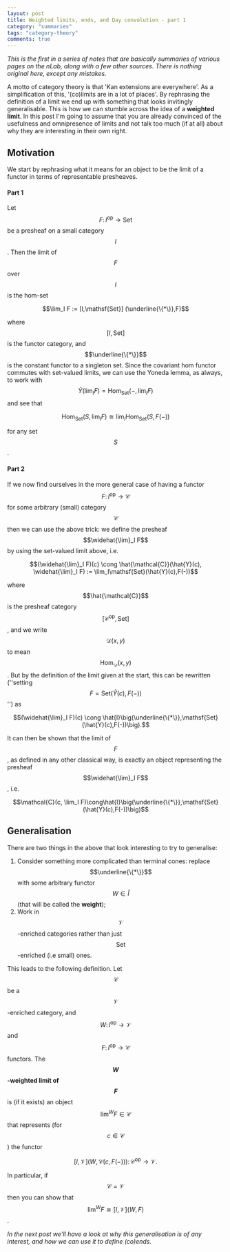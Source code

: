 ```yaml
---
layout: post
title: Weighted limits, ends, and Day convolution - part 1
category: "summaries"
tags: "category-theory"
comments: true
---
```


*This is the first in a series of notes that are basically summaries of various
pages on the nLab, along with a few other sources. There is nothing original
here, except any mistakes.*

A motto of category theory is that 'Kan extensions are everywhere'. As a
simplification of this, '(co)limits are in a lot of places'. By rephrasing
the definition of a limit we end up with something that looks invitingly
generalisable. This is how we can stumble across the idea of a
**weighted limit**. In this post I'm going to assume that you are already
convinced of the usefulness and omnipresence of limits and not talk too much
(if at all) about why they are interesting in their own right.

<!--more-->

## Motivation

We start by rephrasing what it means for an object to be the limit of a functor
in terms of representable presheaves.

#### Part 1

Let $$F\colon I^\mathrm{op}\to\mathsf{Set}$$ be a presheaf on a small category
$$I$$. Then the limit of $$F$$ over $$I$$ is the hom-set

$$\lim_I F := [I,\mathsf{Set}] (\underline{\{*\}},F)$$

where $$[I,\mathsf{Set}]$$ is the functor category, and $$\underline{\{*\}}$$ is the
constant functor to a singleton set. Since the covariant hom functor commutes
with set-valued limits, we can use the Yoneda lemma, as always, to work with
$$\hat{Y}(\lim_I F) = \mathrm{Hom}_{\mathsf{Set}}(-,\lim_I F)$$ and see that

$$\mathrm{Hom}_{\mathsf{Set}}(S,\lim_I F) \cong \lim_I\mathrm{Hom}_{\mathsf{Set}}(S,F(-))$$

for any set $$S$$.

#### Part 2

If we now find ourselves in the more general case of having a functor 
$$F\colon I^\mathrm{op}\to\mathcal{C}$$ for some arbitrary (small) category
$$\mathcal{C}$$ then we can use the above trick: we define the presheaf
$$\widehat{\lim}_I F$$ by using the set-valued limit above, i.e.

$$(\widehat{\lim}_I F)(c) \cong \hat{\mathcal{C}}(\hat{Y}(c), \widehat{\lim}_I F) := \lim_I\mathsf{Set}(\hat{Y}(c),F(-))$$

where $$\hat{\mathcal{C}}$$ is the presheaf category
$$[\mathcal{C}^\mathrm{op},\mathsf{Set}]$$, and we write $$\mathcal{D}(x,y)$$ to
mean $$\mathrm{Hom}_\mathcal{D}(x,y)$$. But by the definition of the limit given
at the start, this can be rewritten (''setting
$$F = \mathsf{Set}(\hat{Y}(c),F(-))$$'') as

$$(\widehat{\lim}_I F)(c) \cong \hat{I}\big(\underline{\{*\}},\mathsf{Set}(\hat{Y}(c),F(-))\big).$$

It can then be shown that the limit of $$F$$, as defined in any other classical
way, is exactly an object representing the presheaf $$\widehat{\lim}_I F$$, i.e.

$$\mathcal{C}(c, \lim_I F)\cong\hat{I}\big(\underline{\{*\}},\mathsf{Set}(\hat{Y}(c),F(-))\big)$$

## Generalisation

There are two things in the above that look interesting to try to
generalise:

1.  Consider something more complicated than terminal cones: replace
    $$\underline{\{*\}}$$ with some arbitrary functor $$W\in\hat{I}$$ (that will be
    called the **weight**);
2.  Work in $$\mathcal{V}$$-enriched categories rather than just
    $$\mathsf{Set}$$-enriched (i.e small) ones.

This leads to the following definition. Let $$\mathcal{C}$$ be a
$$\mathcal{V}$$-enriched category, and $$W\colon I^\mathrm{op}\to\mathcal{V}$$ and
$$F\colon I^\mathrm{op}\to\mathcal{C}$$ functors. The **$$W$$-weighted limit of $$F$$**
is (if it exists) an object $$\lim^W F\in\mathcal{C}$$ that represents (for
$$c\in\mathcal{C}$$) the functor

$$[I,\mathcal{V}]\big(W,\mathcal{C}(c,F(-))\big)\colon\mathcal{C}^\mathrm{op}\to\mathcal{V}.$$

In particular, if $$\mathcal{C}=\mathcal{V}$$ then you can show that
$$\lim^W F\cong [I,\mathcal{V}](W,F)$$.

_In the next post we'll have a look at *why* this generalisation is of
any interest, and how we can use it to define (co)ends._

